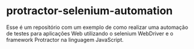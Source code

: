 # protractor-selenium-automation
Esse é um repositório com um exemplo de como realizar uma automação de testes para aplicações Web utilizando o selenium WebDriver e o framework Protractor na linguagem JavaScript.
